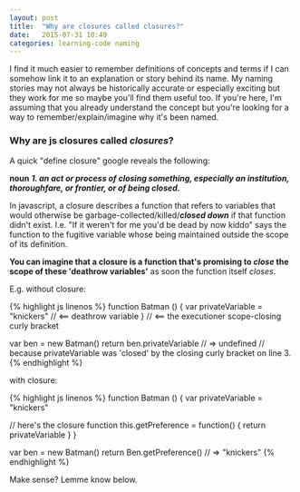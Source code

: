 ```yaml
---
layout: post
title:  "Why are closures called closures?"
date:   2015-07-31 10:49
categories: learning-code naming
---
```


I find it much easier to remember definitions of concepts and terms if I can somehow link it to an explanation or story behind its name. My naming stories may not always be historically accurate or especially exciting but they work for me so maybe you'll find them useful too.
If you're here, I'm assuming that you already understand the concept but you're looking for a way to remember/explain/imagine why it's been named.

### Why are js closures called *closures*?

A quick "define closure" google reveals the following:

__noun__ __*1. an act or process of closing something, especially an institution, thoroughfare, or frontier, or of being closed.*__

In javascript, a closure describes a function that refers to variables that would otherwise be garbage-collected/killed/__*closed down*__ if that function didn't exist. I.e. "If it weren't for me you'd be dead by now kiddo" says the function to the fugitive variable whose being maintained outside the scope of its definition.

__You can imagine that a closure is a function that's promising to *close* the scope of these 'deathrow variables'__ as soon the function itself *closes*.

E.g. without closure:

{% highlight js linenos %}
function Batman () {
  var privateVariable = "knickers" // <== deathrow variable
} // <== the executioner scope-closing curly bracket

var ben = new Batman()
return ben.privateVariable // => undefined
// because privateVariable was 'closed' by the closing curly bracket on line 3.
{% endhighlight %}

with closure:

{% highlight js linenos %}
function Batman () {
  var privateVariable = "knickers"

  // here's the closure function
  this.getPreference = function() {
    return privateVariable
  }
}

var ben = new Batman()
return Ben.getPreference() // => "knickers"
{% endhighlight %}


Make sense? Lemme know below.
